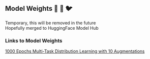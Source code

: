 <h2> Model Weights 🦍 🦁 🐦 </h2>

Temporary, this will be removed in the future<br />
Hopefully merged to HuggingFace Model Hub

<h3> Links to Model Weights </h3>
<a href = "https://drive.google.com/file/d/1cwsAI9W3fwU0f3RhlMTeUfY_jeW7thxt/view?usp=sharing">1000 Epochs Multi-Task Distribution Learning with 10 Augmentations </a>
